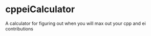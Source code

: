 cppeiCalculator
===============

A calculator for figuring out when you will max out your cpp and ei contributions
